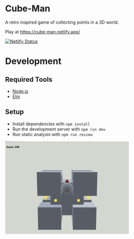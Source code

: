 # Cube-Man

A retro inspired game of collecting points in a 3D world.

Play at https://cube-man.netlify.app/

[![Netlify Status](https://api.netlify.com/api/v1/badges/4ad9a88e-daa4-49d9-896e-82c68286d78e/deploy-status)](https://app.netlify.com/sites/cube-man/deploys)

# Development

## Required Tools

- [Node.js](https://nodejs.org/)
- [Elm](https://elm-lang.org/)

## Setup

- Install dependencies with `npm install`
- Run the development server with `npm run dev`
- Run static analysis with `npm run review`

<img src="./Screenshot 2025-02-13 at 7.07.04 PM.png" width="400" />